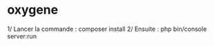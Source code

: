 oxygene
=======


1/ Lancer la commande  : composer install
2/ Ensuite : php bin/console server:run
